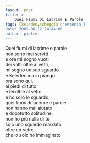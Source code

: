 ```yaml
---
layout: post
title: >
    Quei Fiumi Di Lacrime E Parole
tags: [keleden,scheggia d'essenza,]
date: 2009-06-22 14:44:00
author: pietro
---
```

Quei fiumi di lacrime e parole<br/>non sono mai serviti<br/>e ora mi sogno vuoti<br/>dei volti oltre ai vetri,<br/>mi sogno un suo sguardo<br/>è Keleden ma io piango<br/>ora sono qui,<br/>ai piedi di tutto<br/>e lei oltre al vetro<br/>e ho solo lo sguardo;<br/>quei fiumi di lacrime e parole<br/>non hanno mai aiutato<br/>e dopotutto solitudine,<br/>non ho più nulla di te<br/>solo uno sguardo mai dato<br/>oltre un vetro<br/>che io solo ho immaginato
